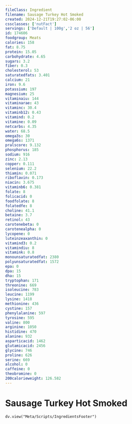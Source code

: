 ```yaml
---
fileClass: Ingredient
filename: Sausage Turkey Hot Smoked
created: 2024-12-21T19:27:02-06:00
cssclasses: ['nutFact']
servings: ['Default | 100g','2 oz | 56']
id: 174606
foodgroup: Meats
calories: 158
fat: 8.75
protein: 15.05
carbohydrate: 4.65
sugars: 3.2
fiber: 0.3
cholesterol: 53
saturatedfats: 3.401
calcium: 21
iron: 9.6
potassium: 197
magnesium: 25
vitaminaiu: 144
vitaminarae: 43
vitaminc: 30.4
vitaminb12: 0.43
vitamind: 0.2
vitamine: 0.09
netcarbs: 4.35
water: 68.5
omega3s: 30
omega6s: 1371
pralscore: 9.132
phosphorus: 185
sodium: 916
zinc: 2.13
copper: 0.111
selenium: 22.2
thiamin: 0.071
riboflavin: 0.173
niacin: 3.675
vitaminb6: 0.381
folate: 8
folicacid: 0
foodfolate: 8
folatedfe: 8
choline: 41.1
betaine: 3.7
retinol: 43
carotenebeta: 0
carotenealpha: 0
lycopene: 0
luteinzeaxanthin: 0
vitamind3: 0.2
vitamindiu: 8
vitamink: 0.8
monounsaturatedfat: 2380
polyunsaturatedfat: 1572
epa: 0
dpa: 15
dha: 15
tryptophan: 171
threonine: 669
isoleucine: 783
leucine: 1199
lysine: 1418
methionine: 436
cystine: 157
phenylalanine: 597
tyrosine: 595
valine: 800
arginine: 1050
histidine: 470
alanine: 932
asparticacid: 1462
glutamicacid: 2456
glycine: 746
proline: 626
serine: 669
alcohol: 0
caffeine: 0
theobromine: 0
200calorieweight: 126.582
---
```


# Sausage Turkey Hot Smoked

```dataviewjs
dv.view("Meta/Scripts/IngredientsFooter")
```